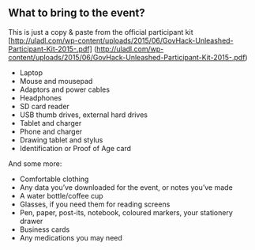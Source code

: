 What to bring to the event?
---------

This is just a copy & paste from the official participant kit [http://uladl.com/wp-content/uploads/2015/06/GovHack-Unleashed-Participant-Kit-2015-.pdf] (http://uladl.com/wp-content/uploads/2015/06/GovHack-Unleashed-Participant-Kit-2015-.pdf)

* Laptop
* Mouse and mousepad
* Adaptors and power cables
* Headphones
* SD card reader
* USB thumb drives, external hard drives
* Tablet and charger
* Phone and charger
* Drawing tablet and stylus
* Identification or Proof of Age card


And some more:

* Comfortable clothing
* Any data you’ve downloaded for the event, or notes you’ve made
* A water bottle/coffee cup
* Glasses, if you need them for reading screens
* Pen, paper, post-its, notebook, coloured markers, your stationery drawer
* Business cards
* Any medications you may need

